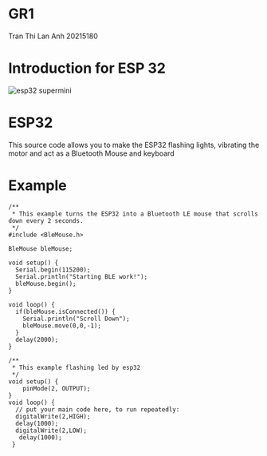 # GR1
Tran Thi Lan Anh 20215180
# Introduction for ESP 32
![esp32 supermini](https://www.google.com/search?q=%E1%BA%A3nh+esp32+supermini&tbm=isch&ved=2ahUKEwi5q_P145aDAxUBW_UHHZIhAOcQ2-cCegQIABAA&oq=%E1%BA%A3nh+esp32+supermini&gs_lcp=CgNpbWcQA1AAWK8eYK8haABwAHgAgAHiAYgBvgiSAQU1LjMuMZgBAKABAaoBC2d3cy13aXotaW1nwAEB&sclient=img&ei=8BJ_ZbnzGIG21e8PksOAuA4&bih=695&biw=1536#vhid=skdxO2iv0bh7aM&vssid=3981:om38CsxA6hp5PM)
# ESP32
This source code allows you to make the ESP32 flashing lights, vibrating the motor and act as a Bluetooth Mouse and keyboard
# Example
```
/**
 * This example turns the ESP32 into a Bluetooth LE mouse that scrolls down every 2 seconds.
 */
#include <BleMouse.h>

BleMouse bleMouse;

void setup() {
  Serial.begin(115200);
  Serial.println("Starting BLE work!");
  bleMouse.begin();
}

void loop() {
  if(bleMouse.isConnected()) {
    Serial.println("Scroll Down");
    bleMouse.move(0,0,-1);
  }
  delay(2000);
}
```
```
/**
 * This example flashing led by esp32
 */
void setup() {
    pinMode(2, OUTPUT);
}
void loop() {
  // put your main code here, to run repeatedly:
  digitalWrite(2,HIGH);
  delay(1000);
  digitalWrite(2,LOW);
   delay(1000);
 }
```
